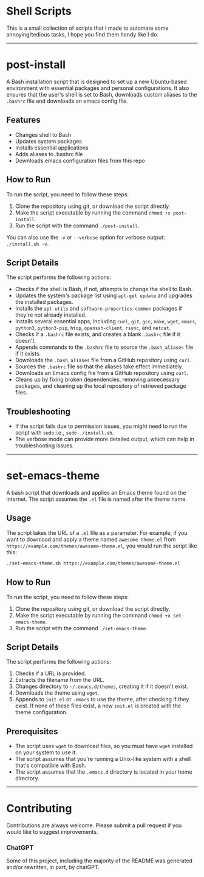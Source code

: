 # Shell Scripts

This is a small collection of scripts that I made to automate some annoying/tedious tasks, I hope you find them handy like I do. 

------------------
# post-install

A Bash installation script that is designed to set up a new Ubuntu-based environment with essential packages and personal configurations. It also ensures that the user's shell is set to Bash, downloads custom aliases to the `.bashrc` file and downloads an emacs config file.

## Features

- Changes shell to Bash
- Updates system packages
- Installs essential applications
- Adds aliases to .bashrc file
- Downloads emacs configuration files from this repo

## How to Run

To run the script, you need to follow these steps:

1. Clone the repository using git, or download the script directly.
2. Make the script executable by running the command `chmod +x post-install`.
3. Run the script with the command `./post-install`. 

You can also use the `-v` or `--verbose` option for verbose output: `./install.sh -v`.

## Script Details

The script performs the following actions:

- Checks if the shell is Bash, if not, attempts to change the shell to Bash.
- Updates the system's package list using `apt-get update` and upgrades the installed packages.
- Installs the `apt-utils` and `software-properties-common` packages if they're not already installed.
- Installs several essential apps, including `curl`, `git`, `gcc`, `make`, `wget`, `emacs`, `python3`, `python3-pip`, `htop`, `openssh-client`, `rsync`, and `netcat`.
- Checks if a `.bashrc` file exists, and creates a blank `.bashrc` file if it doesn't.
- Appends commands to the `.bashrc` file to source the `.bash_aliases` file if it exists.
- Downloads the `.bash_aliases` file from a GitHub repository using `curl`.
- Sources the `.bashrc` file so that the aliases take effect immediately.
- Downloads an Emacs config file from a GitHub repository using `curl`.
- Cleans up by fixing broken dependencies, removing unnecessary packages, and cleaning up the local repository of retrieved package files.

## Troubleshooting

- If the script fails due to permission issues, you might need to run the script with `sudo` i.e., `sudo ./install.sh`.
- The verbose mode can provide more detailed output, which can help in troubleshooting issues.

________________________________________________________________________________________________

# set-emacs-theme

A bash script that downloads and applies an Emacs theme found on the internet. The script assumes the `.el` file is named after the theme name.

## Usage

The script takes the URL of a `.el` file as a parameter. For example, if you want to download and apply a theme named `awesome-theme.el` from `https://example.com/themes/awesome-theme.el`, you would run the script like this:

```bash
./set-emacs-theme.sh https://example.com/themes/awesome-theme.el
```

## How to Run

To run the script, you need to follow these steps:

1. Clone the repository using git, or download the script directly.
2. Make the script executable by running the command `chmod +x set-emacs-theme`.
3. Run the script with the command `./set-emacs-theme`. 

## Script Details

The script performs the following actions:

1. Checks if a URL is provided.
2. Extracts the filename from the URL.
3. Changes directory to `~/.emacs.d/themes`, creating it if it doesn't exist.
4. Downloads the theme using `wget`.
5. Appends to `init.el` or `.emacs` to use the theme, after checking if they exist. If none of these files exist, a new `init.el` is created with the theme configuration.

## Prerequisites

- The script uses `wget` to download files, so you must have `wget` installed on your system to use it.
- The script assumes that you're running a Unix-like system with a shell that's compatible with Bash.
- The script assumes that the `.emacs.d` directory is located in your home directory.

----------------------------------------------------------------
# Contributing

Contributions are always welcome. Please submit a pull request if you would like to suggest improvements. 

### ChatGPT

Some of this project, including the majority of the README was generated and/or rewritten, in part, by chatGPT. 
